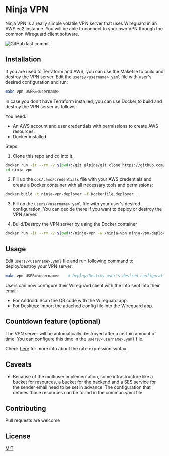 # Ninja VPN

Ninja VPN is a really simple volatile VPN server that uses Wireguard in an AWS ec2 instance. You will be able to connect to your own VPN through the common Wireguard client software.

![GitHub last commit](https://img.shields.io/github/last-commit/gerardVM/ninja-vpn)

## Installation

If you are used to Terraform and AWS, you can use the Makefile to build and destroy the VPN server. Edit the `users/<username>.yaml` file with user's desired configuration and run:

```bash
make vpn USER=<username>
```

In case you don't have Terraform installed, you can use Docker to build and destroy the VPN server as follows:

You need:
- An AWS account and user credentials with permissions to create AWS resources.
- Docker installed

Steps:

1. Clone this repo and cd into it.
```bash
docker run -it --rm -v $(pwd):/git alpine/git clone https://github.com/gerardVM/ninja-vpn.git
cd ninja-vpn
```

2. Fill up the `ops/.aws/credentials` file with your AWS credentials and create a Docker container with all necessary tools and permissions:
```bash
docker build -t ninja-vpn-deployer -f Dockerfile.deployer .
```

3. Fill up the `users/<username>.yaml` file with your user's desired configuration. You can decide there if you want to deploy or destroy the VPN server.

4. Build/Destroy the VPN server by using the Docker container
```bash
docker run -it --rm -v $(pwd):/ninja-vpn -w /ninja-vpn ninja-vpn-deployer "make vpn USER=<username>"
```

## Usage

Edit `users/<username>.yaml` file and run following command to deploy/destroy your VPN server:

```bash
make vpn USER=<username>    # Deploy/Destroy user's desired configuration for the VPN server
```

Users can now configure their Wireguard client with the info sent into their email:

- For Android: Scan the QR code with the Wireguard app.
- For Desktop: Import the attached config file into the Wireguard app.

## Countdown feature (optional)

The VPN server will be automatically destroyed after a certain amount of time. You can configure this time in the `users/<username>.yaml` file.

Check [here](https://docs.aws.amazon.com/AmazonCloudWatch/latest/events/ScheduledEvents.html#RateExpressions) for more info about the rate expression syntax.

## Caveats

- Because of the multiuser implementation, some infrastructure like a bucket for resources, a bucket for the backend and a SES service for the sender email need to be set in advance. The configuration that defines those resources can be found in the common.yaml file.

## Contributing

Pull requests are welcome

## License

[MIT](LICENSE.txt)